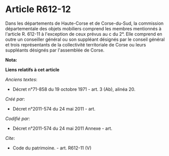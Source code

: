 # Article R612-12

Dans les départements de Haute-Corse et de Corse-du-Sud, la commission départementale des objets mobiliers comprend les
membres mentionnés à l'article R. 612-11 à l'exception de ceux prévus au c du 2°. Elle comprend en outre un conseiller
général ou son suppléant désignés par le conseil général et trois représentants de la collectivité territoriale de Corse ou
leurs suppléants désignés par l'assemblée de Corse.

**Nota:**



**Liens relatifs à cet article**

_Anciens textes_:

  - Décret n°71-858 du 19 octobre 1971 - art. 3 (Ab), alinéa 20.

_Créé par_:

  - Décret n°2011-574 du 24 mai 2011  - art.

_Codifié par_:

  - Décret n°2011-574 du 24 mai 2011 Annexe - art.

_Cite_:

  - Code du patrimoine. - art. R612-11 (V)

